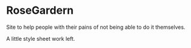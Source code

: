# RoseGardern
Site to help people with their pains of not being able to do it themselves.

A little style sheet work left.
